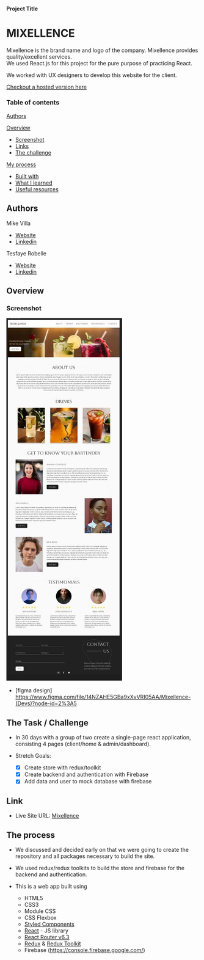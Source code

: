 #### Project Title

# MIXELLENCE

Mixellence is the brand name and logo of the company. Mixellence provides quality/excellent services. <br/>
We used React.js for this project for the pure purpose of practicing React. <br />

We worked with UX designers to develop this website for the client.

[Checkout a hosted version here](https://github.io/mixellence/)

### Table of contents

 [Authors](#authors)

 [Overview](#overview)

  - [Screenshot](#screenshot)
  - [Links](#links)
  - [The challenge](#the-challenge)
  
 [My process](#my-process)

  - [Built with](#built-with)
  - [What I learned](#what-we-learned)
  - [Useful resources](#useful-resources)

## Authors

Mike Villa

- [Website](https://)
- [Linkedin](https://www.linkedin.com/in/)

Tesfaye Robelle

- [Website](https://github.com/tdebella)
- [Linkedin](https://www.linkedin.com/in/tesfaye-robelle-4a2b7921a/)

## Overview

### Screenshot

  ![screenshot](./figmaDesign/design.JPG)

- [figma design] https://www.figma.com/file/14NZAHE5GBa9xXvVRI05AA/Mixellence-(Devs)?node-id=2%3A5

## The Task / Challenge

- In 30 days with a group of two create a single-page react application, consisting 4 pages (client/home & admin/dashboard).

- Stretch Goals:

   - [x] Create store with redux/toolkit
   - [x] Create backend and authentication with Firebase
   - [x] Add data and user to mock database with firebase

## Link

   - Live Site URL: [Mixellence](https://mixellence-67ae5.web.app/)

## The process

- We discussed and decided early on that we were going to create the repository and all packages necessary to build the site. <br/>

- We used redux/redux toolkits to build the store and firebase for the backend and authentication.

- This is a web app built using

   - HTML5
   - CSS3
   - Module CSS
   - CSS Flexbox
   - [Styled Components](https://styled-components.com/)
   - [React](https://reactjs.org/) - JS library
   - [React Router v6.3](https://reactrouter.com/)
   - [Redux](https://redux.js.org/) & [Redux Toolkit](https://redux-toolkit.js.org/)
   - Firebase (https://console.firebase.google.com/)
